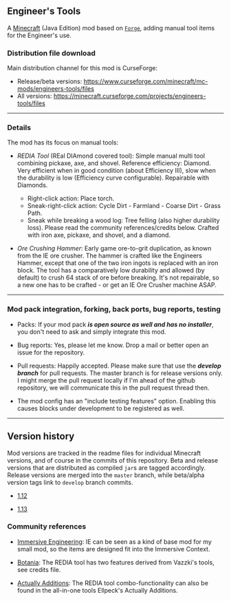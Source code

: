 
## Engineer's Tools

A [Minecraft](https://minecraft.net) (Java Edition) mod based on
[`Forge`](http://www.minecraftforge.net/), adding manual tool items
for the Engineer's use.

### Distribution file download

Main distribution channel for this mod is CurseForge:

  - Release/beta versions: https://www.curseforge.com/minecraft/mc-mods/engineers-tools/files
  - All versions: https://minecraft.curseforge.com/projects/engineers-tools/files

----
### Details

The mod has its focus on manual tools:

- *REDIA Tool* (REal DIAmond covered tool): Simple manual multi tool combining
  pickaxe, axe, and shovel. Reference efficiency: Diamond. Very efficient when
  in good condition (about Efficiency III), slow when the durability is low
  (Efficiency curve configurable). Repairable with Diamonds.
  - Right-click action: Place torch.
  - Sneak-right-click action: Cycle Dirt - Farmland - Coarse Dirt - Grass Path.
  - Sneak while breaking a wood log: Tree felling (also higher durability loss).
  Please read the community references/credits below. Crafted with iron axe,
  pickaxe, and shovel, and a diamond.

- *Ore Crushing Hammer*: Early game ore-to-grit duplication, as known from
  the IE ore crusher. The hammer is crafted like the Engineers Hammer, except
  that one of the two iron ingots is replaced with an iron block. The tool
  has a comparatively low durability and allowed (by default) to crush 64
  stack of ore before breaking. It's not repairable, so a new one has to be
  crafted - or get an IE Ore Crusher machine ASAP.

----
### Mod pack integration, forking, back ports, bug reports, testing

  - Packs: If your mod pack ***is open source as well and has no installer***,
    you don't need to ask and simply integrate this mod.

  - Bug reports: Yes, please let me know. Drop a mail or better open an issue
    for the repository.

  - Pull requests: Happily accepted. Please make sure that use the ***develop
    branch*** for pull requests. The master branch is for release versions only.
    I might merge the pull request locally if I'm ahead of the github repository,
    we will communicate this in the pull request thread then.

  - The mod config has an "include testing features" option. Enabling this causes
    blocks under development to be registered as well.

----
## Version history

Mod versions are tracked in the readme files for individual Minecraft versions, and
of course in the commits of this repository. Beta and release versions that are
distributed as compiled `jar`s are tagged accordingly. Release versions are merged
into the `master` branch, while beta/alpha version tags link to `develop` branch
commits.

  - [1.12](1.12/readme.md)

  - [1.13](1.13/readme.md)

### Community references

- [Immersive Engineering](https://github.com/BluSunrize/ImmersiveEngineering/):
  IE can be seen as a kind of base mod for my small mod, so the items are designed
  fit into the Immersive Context.

- [Botania](https://botaniamod.net/): The REDIA tool has two features derived from
  Vazzki's tools, see credits file.

- [Actually Additions](https://github.com/Ellpeck/ActuallyAdditions): The REDIA
  tool combo-functionality can also be found in the all-in-one tools Ellpeck's
  Actually Additions.
